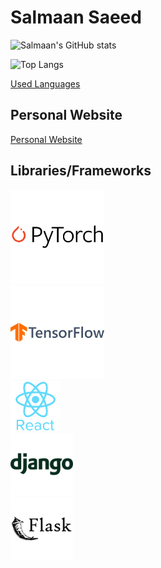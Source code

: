 # Salmaan Saeed

<!-- GitHub Stats-->
![Salmaan's GitHub stats](https://github-readme-stats.vercel.app/api?username=sagedemage&show_icons=true&theme=tokyonight)

<!-- Top Languages Card -->
![Top Langs](https://github-readme-stats.vercel.app/api/top-langs/?username=sagedemage&layout=donut&langs_count=6)

[Used Languages](used_languages.md)

<!-- Personal Website -->
## Personal Website
[Personal Website](https://sagedemage.github.io/PersonalWebsite/)

## Libraries/Frameworks
<div>
  <!-- PyTorch -->
  <img src="https://raw.githubusercontent.com/devicons/devicon/refs/heads/master/icons/pytorch/pytorch-original-wordmark.svg" width="150" height="150"/>
</div>
<div>
  <!-- TensorFlow -->
  <img src="https://raw.githubusercontent.com/devicons/devicon/refs/heads/master/icons/tensorflow/tensorflow-original-wordmark.svg" width="150" height="150"/>
</div>
<div>
  <!-- React -->
  <img src="https://raw.githubusercontent.com/devicons/devicon/master/icons/react/react-original-wordmark.svg" alt="react" width="80" height="80"/>
</div>
<div>
  <!-- Django -->
  <img src="https://raw.githubusercontent.com/devicons/devicon/master/icons/django/django-plain-wordmark.svg" alt="django" width="100" height="100"/>
</div>
<div>
  <!-- Flask -->
  <img src="https://raw.githubusercontent.com/devicons/devicon/master/icons/flask/flask-original-wordmark.svg" alt="flask" width="100" height="100"/>
</div>
<!--
**sagedemage/sagedemage** is a ✨ _special_ ✨ repository because its `README.md` (this file) appears on your GitHub profile.

Here are some ideas to get you started:

- 🔭 I’m currently working on ...
- 🌱 I’m currently learning ...
- 👯 I’m looking to collaborate on ...
- 🤔 I’m looking for help with ...
- 💬 Ask me about ...
- 📫 How to reach me: ...
- 😄 Pronouns: ...
- ⚡ Fun fact: ...
-->

